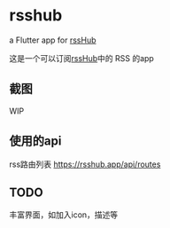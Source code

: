 # rsshub

a Flutter app for [rssHub](https://github.com/DIYgod/RSSHub)

这是一个可以订阅[rssHub](https://github.com/DIYgod/RSSHub)中的 RSS 的app

## 截图

WIP

## 使用的api

rss路由列表 https://rsshub.app/api/routes

## TODO

丰富界面，如加入icon，描述等
